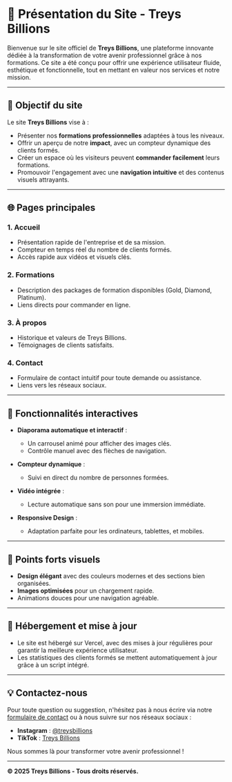 # 🌟 Présentation du Site - Treys Billions

Bienvenue sur le site officiel de **Treys Billions**, une plateforme innovante dédiée à la transformation de votre avenir professionnel grâce à nos formations. Ce site a été conçu pour offrir une expérience utilisateur fluide, esthétique et fonctionnelle, tout en mettant en valeur nos services et notre mission.

---

## 🎯 Objectif du site

Le site **Treys Billions** vise à :
- Présenter nos **formations professionnelles** adaptées à tous les niveaux.
- Offrir un aperçu de notre **impact**, avec un compteur dynamique des clients formés.
- Créer un espace où les visiteurs peuvent **commander facilement** leurs formations.
- Promouvoir l'engagement avec une **navigation intuitive** et des contenus visuels attrayants.

---

## 🌐 Pages principales

### 1. **Accueil**
   - Présentation rapide de l'entreprise et de sa mission.
   - Compteur en temps réel du nombre de clients formés.
   - Accès rapide aux vidéos et visuels clés.

### 2. **Formations**
   - Description des packages de formation disponibles (Gold, Diamond, Platinum).
   - Liens directs pour commander en ligne.

### 3. **À propos**
   - Historique et valeurs de Treys Billions.
   - Témoignages de clients satisfaits.

### 4. **Contact**
   - Formulaire de contact intuitif pour toute demande ou assistance.
   - Liens vers les réseaux sociaux.

---

## 🎥 Fonctionnalités interactives

- **Diaporama automatique et interactif** :
  - Un carrousel animé pour afficher des images clés.
  - Contrôle manuel avec des flèches de navigation.
  
- **Compteur dynamique** :
  - Suivi en direct du nombre de personnes formées.

- **Vidéo intégrée** :
  - Lecture automatique sans son pour une immersion immédiate.

- **Responsive Design** :
  - Adaptation parfaite pour les ordinateurs, tablettes, et mobiles.

---

## 📌 Points forts visuels

- **Design élégant** avec des couleurs modernes et des sections bien organisées.
- **Images optimisées** pour un chargement rapide.
- Animations douces pour une navigation agréable.

---

## 📢 Hébergement et mise à jour

- Le site est hébergé sur Vercel, avec des mises à jour régulières pour garantir la meilleure expérience utilisateur.
- Les statistiques des clients formés se mettent automatiquement à jour grâce à un script intégré.

---

## 💡 Contactez-nous

Pour toute question ou suggestion, n'hésitez pas à nous écrire via notre [formulaire de contact](#) ou à nous suivre sur nos réseaux sociaux :

- **Instagram** : [@treysbillions](#)
- **TikTok** : [Treys Billions](#)

Nous sommes là pour transformer votre avenir professionnel !

---

**© 2025 Treys Billions - Tous droits réservés.**
